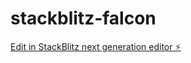 # stackblitz-falcon

[Edit in StackBlitz next generation editor ⚡️](https://stackblitz.com/~/github.com/rvkofficial28/stackblitz-falcon)
